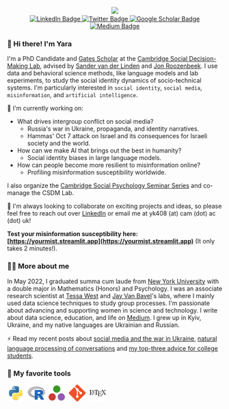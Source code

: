 
<div id="header" align="center">
  <img src="https://media.giphy.com/media/NgurY1o4z080Jfoyzw/giphy.gif" width="140"/>
</div>

<div id="badges" align="center">
  <a href="https://www.linkedin.com/in/yaroslava-kyrychenko/">
    <img src="https://img.shields.io/badge/LinkedIn-blue?style=for-the-badge&logo=linkedin&logoColor=white" alt="LinkedIn Badge"/>
  </a>
  <a href="https://twitter.com/YaraKyrychenko">
    <img src="https://img.shields.io/badge/Twitter-blue?style=for-the-badge&logo=twitter&logoColor=white" alt="Twitter Badge"/>
  </a>
  <a href="https://scholar.google.com/citations?hl=en&user=SvE3uOwAAAAJ">
    <img src="https://img.shields.io/badge/Scholar-%230077B5.svg?&style=for-the-badge&logo=google-scholar&logoColor=blue&color=white" alt="Google Scholar Badge"/>
  </a> 
  <a href="https://medium.com/@k.yara">
    <img src="https://img.shields.io/badge/Medium-12100E?style=for-the-badge&logo=medium&logoColor=white" alt="Medium Badge"/>
  </a> 
</div>

### 👋 Hi there! I'm Yara

I'm a PhD Candidate and [Gates Scholar](https://www.gatescambridge.org) at the [Cambridge Social Decision-Making Lab](https://www.sdmlab.psychol.cam.ac.uk/staff/yara-kyrychenko), advised by [Sander van der Linden](https://www.sdmlab.psychol.cam.ac.uk/staff/prof-sander-van-der-linden) and [Jon Roozenbeek](https://www.kcl.ac.uk/people/jon-roozenbeek). I use data and behavioral science methods, like language models and lab experiments, to study the social identity dynamics of socio-technical systems. I'm particularly interested in `social identity`, `social media`, `misinformation`, and `artificial intelligence`. 

🔭 I'm currently working on:
- What drives intergroup conflict on social media?
    - Russia's war in Ukraine, propaganda, and identity narratives.
    - Hammas' Oct 7 attack on Israel and its consequences for Israeli society and the world. 
- How can we make AI that brings out the best in humanity? 
    - Social identity biases in large language models.
- How can people become more resilient to misinformation online?
    - Profiling misinformation susceptibility worldwide.

I also organize the [Cambridge Social Psychology Seminar Series](https://talks.cam.ac.uk/show/index/9110) and co-manage the CSDM Lab. 

👯 I'm always looking to collaborate on exciting projects and ideas, so please feel free to reach out over [LinkedIn](https://www.linkedin.com/in/yaroslava-kyrychenko/) or email me at yk408 (at) cam (dot) ac (dot) uk!

**Test your misinformation susceptibility here: [https://yourmist.streamlit.app](https://yourmist.streamlit.app)** (It only takes 2 minutes!).

### 👩‍💻 More about me

In May 2022, I graduated summa cum laude from [New York University](https://www.nyu.edu) with a double major in Mathematics (Honors) and Psychology. I was an associate research scientist at [Tessa West](https://tessawestlab.hosting.nyu.edu) and [Jay Van Bavel](https://www.jayvanbavel.com/lab)'s labs, where I mainly used data science techniques to study group processes. I'm passionate about advancing and supporting women in science and technology. I write about data science, education, and life on [Medium](https://medium.com/@k.yara). I grew up in Kyiv, Ukraine, and my native languages are Ukrainian and Russian. 

⚡ Read my recent posts about [social media and the war in Ukraine](https://www.thescholar.online/post/scrolling-through-war-how-social-media-empower-ukrainians-to-stand-together-against-adversity), [natural language processing of conversations](https://medium.com/nyu-ds-review/how-to-do-natural-language-processing-of-conversations-in-python-with-convokit-b95b700b8256) and [my top-three advice for college students](https://medium.com/@k.yara/i-graduated-nyu-22-here-are-the-3-things-i-wish-someone-told-me-my-freshman-week-1b1d7207a598).

### 🧰 My favorite tools 
<div id="tools">
  <img src="https://github.com/devicons/devicon/blob/master/icons/python/python-original.svg" title="Python" alt="Python" width="40" height="40"/>&nbsp;
  <img src="https://github.com/devicons/devicon/blob/master/icons/r/r-original.svg" title="R" alt="R" width="40" height="40"/>&nbsp;
  <img src="https://github.com/devicons/devicon/blob/master/icons/julia/julia-original.svg" title="Julia" alt="Julia" width="40" height="40"/>&nbsp;
  <img src="https://github.com/devicons/devicon/blob/master/icons/git/git-original.svg" title="Git" alt="Git" width="40" height="40"/>&nbsp;
  <img src="https://github.com/devicons/devicon/blob/master/icons/latex/latex-original.svg" title="Latex" alt="Latex" width="40" height="40"/>
</div>


<!--
**yarakyrychenko/yarakyrychenko** is a ✨ _special_ ✨ repository because its `README.md` (this file) appears on your GitHub profile.

Here are some ideas to get you started:

- 🔭 I’m currently working on ...
- 🌱 I’m currently learning ...
- 👯 I’m looking to collaborate on ...
- 🤔 I’m looking for help with ...
- 💬 Ask me about ...
- 📫 How to reach me: ...
- 😄 Pronouns: ...
- ⚡ Fun fact: ...
-->
